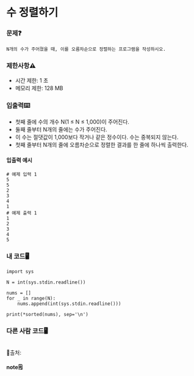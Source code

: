 # 수 정렬하기

### 문제❓
```
N개의 수가 주어졌을 때, 이를 오름차순으로 정렬하는 프로그램을 작성하시오.
```

### 제한사항⚠️
* 시간 제한: 1 초
* 메모리 제한: 128 MB

### 입출력⌨️
* 첫째 줄에 수의 개수 N(1 ≤ N ≤ 1,000)이 주어진다. 
* 둘째 줄부터 N개의 줄에는 수가 주어진다. 
* 이 수는 절댓값이 1,000보다 작거나 같은 정수이다. 수는 중복되지 않는다.
* 첫째 줄부터 N개의 줄에 오름차순으로 정렬한 결과를 한 줄에 하나씩 출력한다.

#### 입출력 예시
```
# 예제 입력 1 
5
5
2
3
4
1
# 예제 출력 1 
1
2
3
4
5
```

### 내 코드🖥️
```
import sys

N = int(sys.stdin.readline())

nums = []
for _ in range(N):
    nums.append(int(sys.stdin.readline()))
    
print(*sorted(nums), sep='\n')
```


### 다른 사람 코드🖥️
```

```
🔗출처: 

#### note🗒️
> 


